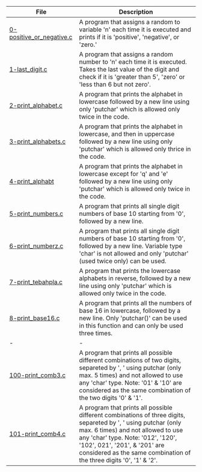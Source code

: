 |File|Description|
|-|-|
|[0-positive_or_negative.c](0-positive_or_negative.c)|A program that assigns a random to variable 'n' each time it is executed and prints if it is 'positive', 'negative', or 'zero.'|
|[1-last_digit.c](1-last_digit.c)|A program that assigns a random number to 'n' each time it is executed. Takes the last value of the digit and check if it is 'greater than 5', 'zero' or 'less than 6 but not zero'.|
|[2-print_alphabet.c](2-print_alphabet.c)|A program that prints the alphabet in lowercase followed by a new line using only 'putchar' which is allowed only twice in the code.|
|[3-print_alphabets.c](3-print_alphabets.c)|A program that prints the alphabet in lowercase, and then in uppercase followed by a new line using only 'putchar' which is allowed only thrice in the code.|
|[4-print_alphabt](4-print_alphabt)|A program that prints the alphabet in lowercase except for 'q' and 'e' followed by a new line using only 'putchar' which is allowed only twice in the code.|
|[5-print_numbers.c](5-print_numbers.c)|A program that prints all single digit numbers of base 10 starting from '0', followed by a new line.|
|[6-print_numberz.c](6-print_numberz.c)|A program that prints all single digit numbers of base 10 starting from '0', followed by a new line. Variable type 'char' is not allowed and only 'putchar' (used twice only) can be used.|
|[7-print_tebahpla.c](7-print_tebahpla.c)|A program that prints the lowercase alphabets in reverse, followed by a new line using only 'putchar' which is allowed only twice in the code.|
|[8-print_base16.c](8-print_base16.c)|A program that prints all the numbers of base 16 in lowercase, followed by a new line. Only 'putchar()' can be used in this function and can only be used three times.|
|-|-|
|[100-print_comb3.c](100-print_comb3.c)|A program that prints all possible different combinations of two digits, separeted by ', ' using putchar (only max. 5 times) and not allowed to use any 'char' type. Note: '01' & '10' are considered as the same combination of the two digits '0' & '1'.|
|[101-print_comb4.c](101-print_comb4.c)|A program that prints all possible different combinations of three digits, separeted by ', ' using putchar (only max. 6 times) and not allowed to use any 'char' type. Note: '012', '120', '102', 021', '201', & '201' are considered as the same combination of the three digits '0', '1' & '2'.|

